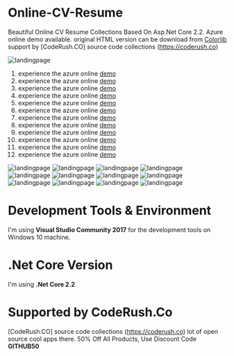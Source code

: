 # Online-CV-Resume
Beautiful Online CV Resume Collections Based On Asp.Net Core 2.2. Azure online demo available. 
original HTML version can be download from [Colorlib](https://colorlib.com)
support by [CodeRush.CO] source code collections (https://coderush.co)


![landingpage](coderush22/wwwroot/images/all.png)

1. experience the azure online [demo](https://online-cv-resume.azurewebsites.net/civic)
2. experience the azure online [demo](https://online-cv-resume.azurewebsites.net/civic/home2)
3. experience the azure online [demo](https://online-cv-resume.azurewebsites.net/civic/home3)
4. experience the azure online [demo](https://online-cv-resume.azurewebsites.net/civic/home4)
5. experience the azure online [demo](https://online-cv-resume.azurewebsites.net/civic/home5)
6. experience the azure online [demo](https://online-cv-resume.azurewebsites.net/civic/home6)
7. experience the azure online [demo](https://online-cv-resume.azurewebsites.net/cvportfolio)
8. experience the azure online [demo](https://online-cv-resume.azurewebsites.net/ramirez)
9. experience the azure online [demo](https://online-cv-resume.azurewebsites.net/Ramirez/Home)
10. experience the azure online [demo](https://online-cv-resume.azurewebsites.net/Ramirez/Home2)
11. experience the azure online [demo](https://online-cv-resume.azurewebsites.net/resume)
12. experience the azure online [demo](https://online-cv-resume.azurewebsites.net/vcard)

![landingpage](coderush22/wwwroot/images/civic1.png)
![landingpage](coderush22/wwwroot/images/civic2.png)
![landingpage](coderush22/wwwroot/images/civic3.png)
![landingpage](coderush22/wwwroot/images/civic4.png)
![landingpage](coderush22/wwwroot/images/civic5.png)
![landingpage](coderush22/wwwroot/images/civic6.png)
![landingpage](coderush22/wwwroot/images/cvportfolio.png)
![landingpage](coderush22/wwwroot/images/ramirez0.png)
![landingpage](coderush22/wwwroot/images/ramirez1.png)
![landingpage](coderush22/wwwroot/images/ramirez2.png)
![landingpage](coderush22/wwwroot/images/resume.png)
![landingpage](coderush22/wwwroot/images/vcard.png)

# Development Tools & Environment

I'm using **Visual Studio Community 2017** for the development tools on Windows 10 machine.

# .Net Core Version

I'm using **.Net Core 2.2**


# Supported by CodeRush.Co
[CodeRush.CO] source code collections (https://coderush.co) lot of open source cool apps there. 50% Off All Products, Use Discount Code **GITHUB50**



